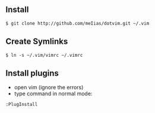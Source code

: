## Install
```
$ git clone http://github.com/meIias/dotvim.git ~/.vim
```

## Create Symlinks
```
$ ln -s ~/.vim/vimrc ~/.vimrc
```
## Install plugins
* open vim (ignore the errors)
* type command in normal mode:
```
:PlugInstall
```
